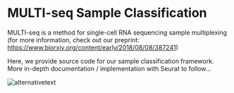 # MULTI-seq Sample Classification
MULTI-seq is a method for single-cell RNA sequencing sample multiplexing (for more information, check out our preprint: https://www.biorxiv.org/content/early/2018/08/08/387241)

Here, we provide source code for our sample classification framework. More in-depth documentation / implementation with Seurat to follow...  

![alternativetext](MS.screenshots/Workflow.png)

